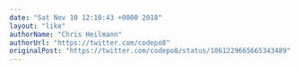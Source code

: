 ```yaml
---
date: "Sat Nov 10 12:10:43 +0000 2018"
layout: "like"
authorName: "Chris Heilmann"
authorUrl: "https://twitter.com/codepo8"
originalPost: "https://twitter.com/codepo8/status/1061229665665343489"
---
```

